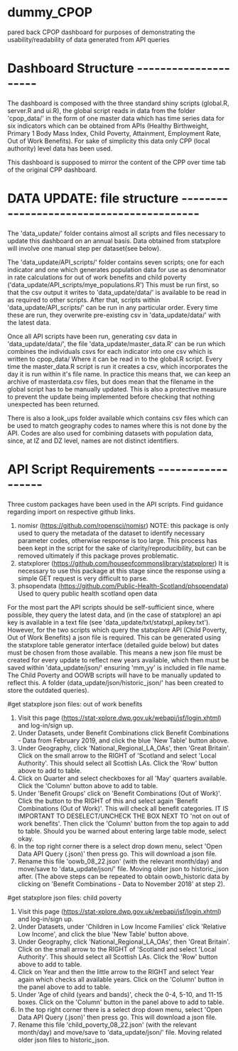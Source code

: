 # dummy_CPOP
pared back CPOP dashboard for purposes of demonstrating the usability/readability of data generated from API queries

# Dashboard Structure ---------------------

The dashboard is composed with the three standard shiny scripts (global.R, server.R and ui.R), the global script reads in data from the folder 'cpop_data/' in the form of one master data which has time series data for six indicators which can be obtained from APIs
  (Healthy Birthweight, Primary 1 Body Mass Index, Child Poverty, Attainment, Employment Rate, Out of Work Benefits). For sake of simplicity this data only CPP (local authority) level data has been used.

This dashboard is supposed to mirror the content of the CPP over time tab of the original CPP dashboard.

# DATA UPDATE: file structure -----------------------------------------

The 'data_update/' folder contains almost all scripts and files necessary to update this dashboard on an annual basis. Data obtained from statxplore will involve one manual step per dataset(see below).

The 'data_update/API_scripts/' folder contains seven scripts; one for each indicator and one which generates population data for use as denominator in rate calculations for out of work benefits and child poverty
('data_update/API_scripts/mye_populations.R')
This must be run first, so that the csv output it writes to 'data_update/data/' is available to be read in as required to other scripts. After that, scripts within 'data_update/API_scripts/' can be run in any particular order. Every time these are run, they overwrite pre-existing csv in 'data_update/data/' with the latest data.

Once all API scripts have been run, generating csv data in 'data_update/data/', the file 'data_update/master_data.R' can be run which combines the individuals csvs for each indicator into one csv which is written to cpop_data/ Where it can be read in to the global.R script.
Every time the master_data.R script is run it creates a csv, which incorporates the day it is run within it's file name. In practice this means that, we can keep an archive of masterdata.csv files, but does mean that the filename in the global script has to be manually updated. This is also a protective measure to prevent the update being implemented before checking that nothing unexpected has been returned. 

There is also a look_ups folder available which contains csv files which can be used to match geography codes to names where this is not done by the API. Codes are also used for combining datasets with population data, since, at IZ and DZ level, names are not distinct identifiers.

# API Script Requirements ------------------
Three custom packages have been used in the API scripts. Find guidance regarding import on respective github links.
  1. nomisr (https://github.com/ropensci/nomisr) 
      NOTE: this package is only used to query the metadata of the dataset       to identify necessary parameter codes, otherwise response is too          large. This process has been kept in the script for the sake of           clarity/reproducibility, but can be removed ultimately if this            package proves problematic. 
  2. statxplorer (https://github.com/houseofcommonslibrary/statxplorer) 
    It is necessary to use this package at this stage since the response      using a simple GET request is very difficult to parse.
  3. phsopendata (https://github.com/Public-Health-Scotland/phsopendata)
    Used to query public health scotland open data  
    
For the most part the API scripts should be self-sufficient since, where possible, they query the latest data, and (in the case of statxplore) an api key is available in a text file (see 'data_update/txt/statxpl_apikey.txt'). However, for the two scripts which query the statxplore API (Child Poverty, Out of Work Benefits) a json file is required. This can be generated using the statxplore table generator interface (detailed guide below) but dates must be chosen from those available. This means a new json file must be created for every update to reflect new years available, which then must be saved within 'data_update/json/' ensuring 'mm_yy' is included in file name. The Child Poverty and OOWB scripts will have to be manually updated to reflect this. A folder (data_update/json/historic_json/' has been created to store the outdated queries).

#get statxplore json files: out of work benefits
1. Visit this page (https://stat-xplore.dwp.gov.uk/webapi/jsf/login.xhtml) and log-in/sign up.
2. Under Datasets, under Benefit Combinations click Benefit Combinations - Data from February 2019, and click the blue 'New Table' button above.
3. Under Geography, click 'National_Regional_LA_OAs', then 'Great Britain'. Click on the small arrow to the RIGHT of 'Scotland and select 'Local Authority'. This should select all Scottish LAs. Click the 'Row' button above to add to table.
4. Click on Quarter and select checkboxes for all 'May' quarters available. Click the 'Column' button above to add to table.
5. Under 'Benefit Groups' click on 'Benefit Combinations (Out of Work)'. Click the button to the RIGHT of this and select again 'Benefit Combinations (Out of Work)'. This will check all benefit categories. IT IS IMPORTANT TO DESELECT/UNCHECK THE BOX NEXT TO 'not on out of work benefits'. Then click the 'Column' button from the top again to add to table. Should you be warned about entering large table mode, select okay.
6. In the top right corner there is a select drop down menu, select 'Open Data API Query (.json)' then press go. This will download a json file.
7. Rename this file 'oowb_08_22.json' (with the relevant month/day) and move/save to 'data_update/json/' file. Moving older json to historic_json after.
(The above steps can be repeated to obtain oowb_historic data by clicking on 'Benefit Combinations - Data to November 2018' at step 2).

#get statxplore json files: child poverty
1. Visit this page (https://stat-xplore.dwp.gov.uk/webapi/jsf/login.xhtml) and log-in/sign up.
2. Under Datasets, under 'Children in Low Income Families' click 'Relative Low Income', and click the blue 'New Table' button above.
3. Under Geography, click 'National_Regional_LA_OAs', then 'Great Britain'. Click on the small arrow to the RIGHT of 'Scotland and select 'Local Authority'. This should select all Scottish LAs. Click the 'Row' button above to add to table.
4. Click on Year and then the little arrow to the RIGHT and select Year again which checks all available years. Click on the 'Column' button in the panel above to add to table.
5. Under 'Age of child (years and bands)', check the 0-4, 5-10, and 11-15 boxes. Click on the 'Column' button in the panel above to add to table.
6. In the top right corner there is a select drop down menu, select 'Open Data API Query (.json)' then press go. This will download a json file.
7. Rename this file 'child_poverty_08_22.json' (with the relevant month/day) and move/save to 'data_update/json/' file. Moving related older json files to historic_json.